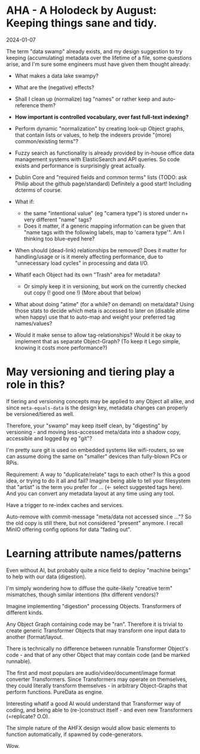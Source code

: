 # AHA - A Holodeck by August: Keeping things sane and tidy.

2024-01-07

The term "data swamp" already exists, and my design suggestion to try keeping (accumulating) metadata over the lifetime of a file, some questions arise, and I'm sure some engineers must have given them thought already:

  * What makes a data lake swampy?
  * What are the (negative) effects?

  * Shall I clean up (normalize) tag "names" or rather keep and auto-reference them?

  * **How important is controlled vocabulary, over fast full-text indexing?**

  * Perform dynamic "normalization" by creating look-up Object graphs, that contain lists or values, to help the indexers provide "(more) common/existing terms"?

  * Fuzzy search as functionality is already provided by in-house office data management systems with ElasticSearch and API queries. So code exists and performance is surprisingly great actually.

  * Dublin Core and "required fields and common terms" lists (TODO: ask Philip about the github page/standard)
    Definitely a good start!
    Including dcterms of course.

  * What if:
    * the same "intentional value" (eg "camera type") is stored under n+ very different "name" tags?
    * Does it matter, if a generic mapping information can be given that "name tags with the following labels, map to 'camera type'". Am I thinking too blue-eyed here?

  * When should (dead-link) relationships be removed?
    Does it matter for handling/usage or is it merely affecting performance, due to "unnecessary load cycles" in processing and data I/O.

  * Whatif each Object had its own "Trash" area for metadata?
    * Or simply keep it in versioning, but work on the currently checked out copy (! good one !)
    (More about that below)

  * What about doing "atime" (for a while? on demand) on meta/data?
    Using those stats to decide which meta is accessed to later on (disable atime when happy) use that to auto-map and weight your preferred tag names/values?

  * Would it make sense to allow tag-relationships?
    Would it be okay to implement that as separate Object-Graph?
    (To keep it Lego simple, knowing it costs more performance?)



# May versioning and tiering play a role in this?

If tiering and versioning concepts may be applied to any Object all alike, and since `meta-equals-data` is the design key, metadata changes can properly be versioned/tiered as well.

Therefore, your "swamp" may keep itself clean, by "digesting" by versioning - and moving less-accessed meta/data into a shadow copy, accessible and logged by eg "git"?

I'm pretty sure git is used on embedded systems like wifi-routers, so we can assume doing the same on "smaller" devices than fully-blown PCs or RPis.

Requirement: A way to "duplicate/relate" tags to each other?
Is this a good idea, or trying to do it all and fail?
Imagine being able to tell your filesystem that "artist" is the term you prefer for ... (<- select suggested tags here). And you can convert any metadata layout at any time using any tool.

Have a trigger to re-index caches and services.

Auto-remove with commit-message "meta/data not accessed since ..."?
So the old copy is still there, but not considered "present" anymore.
I recall MinIO offering config options for data "fading out".


# Learning attribute names/patterns

Even without AI, but probably quite a nice field to deploy "machine beings" to help with our data (digestion).

I'm simply wondering how to diffuse the quite-likely "creative term" mismatches, though similar intentions (thx different vendors)? 

Imagine implementing "digestion" processing Objects. Transformers of different kinds.

Any Object Graph containing code may be "ran".
Therefore it is trivial to create generic Transformer Objects that may transform one input data to another (format/layout.

There is technically no difference between runnable Transformer Object's code - and that of any other Object that may contain code (and be marked runnable).

The first and most populars are audio/video/document/image format converter Transformers.
Since Transformers may operate on themselves, they could literally transform themselves - in arbitrary Object-Graphs that perform functions. PureData as engine.

Interesting whatif a good AI would understand that Transformer way of coding, and being able to (re-)construct itself - and even new Transformers (=replicate? O.O).

The simple nature of the AHFX design would allow basic elements to function automatically, if spawned by code-generators.

Wow.
